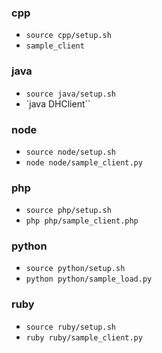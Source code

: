 ### cpp
* `source cpp/setup.sh`
* `sample_client`

### java
* `source java/setup.sh`
* `java DHClient``

### node
* `source node/setup.sh`
* `node node/sample_client.py`

### php
* `source php/setup.sh`
* `php php/sample_client.php`

### python
* `source python/setup.sh`
* `python python/sample_load.py`

### ruby
* `source ruby/setup.sh`
* `ruby ruby/sample_client.py`